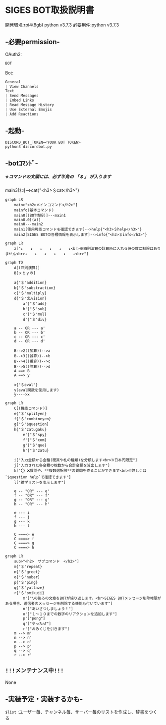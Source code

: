 # SIGES BOT取扱説明書

開発環境:rpi4(8gb) python v3.7.3
必要用件:python v3.7.3

## -必要permission-

OAuth2:

```bash
BOT
```

Bot:

```css
General
| View Channels
Text
| Send Messages
| Embed Links
| Read Message History
| Use External Emojis
| Add Reactions
```

## -起動-

```text
DISCORD_BOT_TOKEN=<YOUR BOT TOKEN>
python3 discordbot.py
```

## -botｺﾏﾝﾄﾞ-

##### ※コマンドの文頭には、必ず半角の 「 $ 」 が入ります

 main3[ﾈｺ]-->cat{"\<h3>＄cat\</h3>"}

```mermaid
graph LR
    main>"<h2>メインコマンド</h2>"]
    mainfo(基本コマンド)
    main0[(BOT情報)]---main1
    main0.0[(a)]
    main0---main2
    main1[使用可能コマンドを確認できます]-->help{"<h3>＄help</h3>"}
    main2[SIGES BOTの各種情報を表示します]-->info{"<h3>＄info</h3>"}

```

```mermaid
graph LR
    z["↓　　↓　　↓　　↓　　↓　　↓<br>※四則演算の計算時に入れる値の数に制限はありません<br>↓　　↓　　↓　　↓　　↓　　↓<br>"]
```

```mermaid
graph TD
    A[(四則演算)]
    B[ｘとｙの]

    a{"＄"addition}
    b{"＄"substraction}
    c{"＄"multiply}
    d{"＄"division}
        a'{"＄"add}
        b'{"＄"sub}
        c'{"＄"mul}
        d'{"＄"div}

    a -- OR --- a'
    b -- OR --- b'
    c -- OR --- c'
    d -- OR --- d'

    B-->2((加算))-->a
    B-->3((減算))-->b
    B-->4((乗算))-->c
    B-->5((除算))-->d
    A ==> B
    A ==> y

    x{"＄eval"}
    y(eval関数を使用します)
    y---->x
```

```mermaid
graph LR
    C[(機能コマンド)]
    e{"＄"splityen}
    f{"＄"combineyen}
    g{"＄"$question}
    h{"＄"zatugaku}
        e'{"＄"spy}
        f'{"＄"com}
        g'{"＄"que}
        h'{"＄"zatu}

    i["入力金額から金種(硬貨や札の種類)を分類します<br>※日本円限定"]
    j["入力された各金種の枚数から合計金額を算出します"]
    k["⭕ ❌質問や、**複数選択肢**の質問を作ることができます<br>※詳しくは`$question help`で確認できます"]
    l["雑学リストを表示します"]

    e -- "OR" --- e'
    f -- "OR" --- f'
    g -- "OR" --- g'
    h -- "OR" --- h'

    e --- i
    f --- j
    g --- k
    h --- l

    C ====> e
    C ====> f
    C ====> g
    C ====> h
```

```mermaid
graph LR
    sub>"<h2>　サブコマンド　</h2>"]
    m{"＄"repeat}
    n{"＄"greet}
    o{"＄"nuber}
    p{"＄"ping}
    q{"＄"yattaze}
    r{"＄"omikuji}
        m'["\の後ろの文章をBOTが繰り返します。<br>SIGES BOTメッセージ削除権限がある場合、送信者のメッセージを削除する機能も付いています"]
        n'["あいさつしましょう！"]
        o'["１～１０までの数字のリアクションを追加します"]
        p'["pong"]
        q'["やったぜ"]
        r'["おみくじを引きます"]
    m --> m'
    n --> n'
    o --> o'
    p --> p'
    q --> q'
    r --> r'
```

## `!!!メンテナンス中!!!`

None

## -実装予定・実装するかも-

`$list` :ユーザー毎、チャンネル毎、サーバー毎のリストを作成し、辞書をつくる
